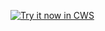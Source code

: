 <a target="_blank" href="https://chrome.google.com/webstore/detail/mighjnlldblaiimoaidiggecdkobklfe">![Try it now in CWS](https://raw.github.com/GoogleChrome/chrome-extensions-samples/main/_archive/apps/tryitnowbutton.png "Click here to install this sample from the Chrome Web Store")</a>
